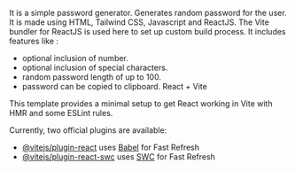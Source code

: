 It is a simple password generator.
Generates random password for the user.
It is made using HTML, Tailwind CSS, Javascript and ReactJS.
The Vite bundler for ReactJS is used here to set up custom build process.
It includes features like :
- optional inclusion of number.
- optional inclusion of special characters.
- random password length of up to 100. 
- password can be copied to clipboard.
 React + Vite

This template provides a minimal setup to get React working in Vite with HMR and some ESLint rules.

Currently, two official plugins are available:

- [@vitejs/plugin-react](https://github.com/vitejs/vite-plugin-react/blob/main/packages/plugin-react/README.md) uses [Babel](https://babeljs.io/) for Fast Refresh
- [@vitejs/plugin-react-swc](https://github.com/vitejs/vite-plugin-react-swc) uses [SWC](https://swc.rs/) for Fast Refresh
